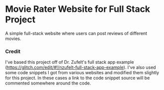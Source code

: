 # Movie Rater Website for Full Stack Project

A simple full-stack website where users can post reviews of different movies.

### Credit

I've based this project off of Dr. Zufelt's full stack app example (https://glitch.com/edit/#!/nzufelt-full-stack-app-example).
I've also used some code snippets I got from various websites and modified them slightly for this project. In these cases a link to the code snippet source will be commented somewhere around the code.
